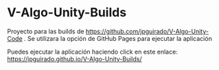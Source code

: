 # V-Algo-Unity-Builds
Proyecto para las builds de https://github.com/jpguirado/V-Algo-Unity-Code . Se utilizara la opción de GitHub Pages para ejecutar la aplicación

Puedes ejecutar la aplicación haciendo click en este enlace: https://jpguirado.github.io/V-Algo-Unity-Builds/
